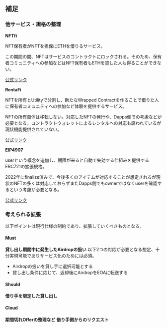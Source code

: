 ## 補足

### 他サービス・規格の整理

**NFTfi**

NFT保有者がNFTを担保にETHを借りるサービス。

この期間の間、NFTはサービスのコントラクトにロックされる。そのため、保有者コミュニティへの参加などはNFT保有者もETHを貸した人も得ることができない。

[公式リンク](https://www.nftfi.com/)

**RentaFi**

NFTを所有とUtilityで分割し、新たなWrapped Contractを作ることで借りた人に保有者コミュニティへの参加など体験を提供するサービス。

NFTの所有自体は移転しない。対応したNFTの発行や、Dapps側での考慮などが必要となる。コントラクトウォレットによるレンタルへの対応も謳われているが現状機能提供されていない。

[公式リンク](https://rentafi.org/)

**EIP4907**

userという概念を追加し、期限が来ると自動で失効する仕組みを提供するERC721の拡張規格。

2022年にfinalize済みで、今後多くのアイテムが対応することが想定されるが現状のNFTの多くは対応しておらずまたDapps側でもownerではなくuserを確認するという考慮が必要となる。

[公式リンク](https://eips.ethereum.org/EIPS/eip-4907)

### 考えられる拡張

以下ポイントは現行仕様の制約であり、拡張していくべきものとなる。

#### Must

**貸し出し期間中に発生したAirdropの扱い**
以下2つの対応が必要となる想定、十分実現可能でありサービス化のためには必須。
- Airdropの扱いを貸し手に選択可能とする
- 貸し出し条件に応じて、返却後にAirdropをEOAに転送する

#### Should

**借り手を限定した貸し出し**

#### Cloud

**期間切れOfferの整理など**
**借り手側からのリクエスト**